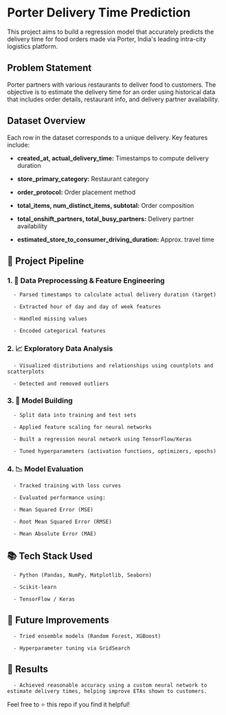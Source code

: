 # Porter Delivery Time Prediction
This project aims to build a regression model that accurately predicts the delivery time for food orders made via Porter, India's leading intra-city logistics platform.

## Problem Statement
Porter partners with various restaurants to deliver food to customers. The objective is to estimate the delivery time for an order using historical data that includes order details, restaurant info, and delivery partner availability.

## Dataset Overview
Each row in the dataset corresponds to a unique delivery. Key features include:

  - **created_at, actual_delivery_time:** Timestamps to compute delivery duration
  
  - **store_primary_category:** Restaurant category
  
  - **order_protocol:** Order placement method
  
  - **total_items, num_distinct_items, subtotal:** Order composition
  
  - **total_onshift_partners, total_busy_partners:** Delivery partner availability
  
  - **estimated_store_to_consumer_driving_duration:** Approx. travel time
    
## 🔧 Project Pipeline

  ### 1. 🧼 Data Preprocessing & Feature Engineering
      - Parsed timestamps to calculate actual delivery duration (target)
  
      - Extracted hour of day and day of week features
      
      - Handled missing values
      
      - Encoded categorical features
  
  ### 2. 📈 Exploratory Data Analysis
      - Visualized distributions and relationships using countplots and scatterplots
      
      - Detected and removed outliers
  
  ### 3. 🤖 Model Building
      - Split data into training and test sets
      
      - Applied feature scaling for neural networks
      
      - Built a regression neural network using TensorFlow/Keras
      
      - Tuned hyperparameters (activation functions, optimizers, epochs)
  
  ### 4. 📉 Model Evaluation
      - Tracked training with loss curves
      
      - Evaluated performance using:
      
      - Mean Squared Error (MSE)
      
      - Root Mean Squared Error (RMSE)
      
      - Mean Absolute Error (MAE)

## 📚 Tech Stack Used
      - Python (Pandas, NumPy, Matplotlib, Seaborn)
      
      - Scikit-learn
      
      - TensorFlow / Keras
      
## 🚀 Future Improvements
      - Tried ensemble models (Random Forest, XGBoost)
      
      - Hyperparameter tuning via GridSearch
## 📌 Results
      - Achieved reasonable accuracy using a custom neural network to estimate delivery times, helping improve ETAs shown to customers.
      
Feel free to ⭐ this repo if you find it helpful!




 
